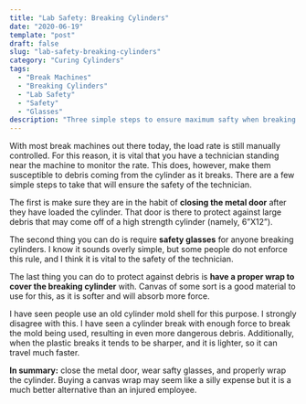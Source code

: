 ```yaml
---
title: "Lab Safety: Breaking Cylinders"
date: "2020-06-19"
template: "post"
draft: false
slug: "lab-safety-breaking-cylinders"
category: "Curing Cylinders"
tags:
  - "Break Machines"
  - "Breaking Cylinders"
  - "Lab Safety"
  - "Safety"
  - "Glasses"
description: "Three simple steps to ensure maximum safty when breaking cylinders."
---
```


With most break machines out there today, the load rate is still manually controlled. For this reason, it is vital that you have a technician standing near the machine to monitor the rate. This does, however, make them susceptible to debris coming from the cylinder as it breaks. There are a few simple steps to take that will ensure the safety of the technician.

The first is make sure they are in the habit of **closing the metal door** after they have loaded the cylinder. That door is there to protect against large debris that may come off of a high strength cylinder (namely, 6”X12”).

The second thing you can do is require **safety glasses** for anyone breaking cylinders. I know it sounds overly simple, but some people do not enforce this rule, and I think it is vital to the safety of the technician.

The last thing you can do to protect against debris is **have a proper wrap to cover the breaking cylinder** with. Canvas of some sort is a good material to use for this, as it is softer and will absorb more force.

I have seen people use an old cylinder mold shell for this purpose. I strongly disagree with this. I have seen a cylinder break with enough force to break the mold being used, resulting in even more dangerous debris.  Additionally, when the plastic breaks it tends to be sharper, and it is lighter, so it can travel much faster.

**In summary:** close the metal door, wear safty glasses, and properly wrap the cylinder. Buying a canvas wrap may seem like a silly expense but it is a much better alternative than an injured employee.